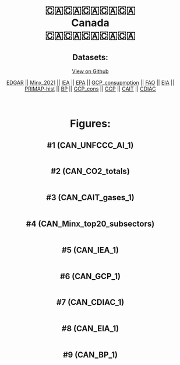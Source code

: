 
<center>
<h1 align="center">
🇨🇦🇨🇦🇨🇦🇨🇦🇨🇦
<br>
Canada
<br>
🇨🇦🇨🇦🇨🇦🇨🇦🇨🇦
</h1>
<h2>Datasets:</h2>
<p><a href="https://github.com/dquintani/Greenhouse-Data/tree/master/country_data/CAN_Canada/data">View on Github</a>
<br></p><p><a href="data/CAN_EDGAR.csv">EDGAR</a> || <a href="data/CAN_Minx_2021.csv">Minx_2021</a> || <a href="data/CAN_IEA.csv">IEA</a> || <a href="data/CAN_EPA.csv">EPA</a> || <a href="data/CAN_GCP_consupmption.csv">GCP_consupmption</a> || <a href="data/CAN_FAO.csv">FAO</a> || <a href="data/CAN_EIA.csv">EIA</a> || <a href="data/CAN_PRIMAP-hist.csv">PRIMAP-hist</a> || <a href="data/CAN_BP.csv">BP</a> || <a href="data/CAN_GCP_cons.csv">GCP_cons</a> || <a href="data/CAN_GCP.csv">GCP</a> || <a href="data/CAN_CAIT.csv">CAIT</a> || <a href="data/CAN_CDIAC.csv">CDIAC</a></p><p><br></p>
<h1>Figures:</h1><h2>#1 (CAN_UNFCCC_AI_1)</h2>
<p><img alt="" src="figures/CAN_UNFCCC_AI_1.png" /></p><h2>#2 (CAN_CO2_totals)</h2>
<p><img alt="" src="figures/CAN_CO2_totals.png" /></p><h2>#3 (CAN_CAIT_gases_1)</h2>
<p><img alt="" src="figures/CAN_CAIT_gases_1.png" /></p><h2>#4 (CAN_Minx_top20_subsectors)</h2>
<p><img alt="" src="figures/CAN_Minx_top20_subsectors.png" /></p><h2>#5 (CAN_IEA_1)</h2>
<p><img alt="" src="figures/CAN_IEA_1.png" /></p><h2>#6 (CAN_GCP_1)</h2>
<p><img alt="" src="figures/CAN_GCP_1.png" /></p><h2>#7 (CAN_CDIAC_1)</h2>
<p><img alt="" src="figures/CAN_CDIAC_1.png" /></p><h2>#8 (CAN_EIA_1)</h2>
<p><img alt="" src="figures/CAN_EIA_1.png" /></p><h2>#9 (CAN_BP_1)</h2>
<p><img alt="" src="figures/CAN_BP_1.png" /></p>